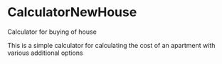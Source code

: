 # CalculatorNewHouse
Calculator for buying of house

This is a simple calculator for calculating the cost of an apartment with various additional options
